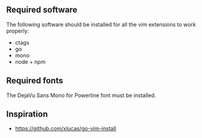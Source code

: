## Required software

The following software should be installed for all the vim extensions to work properly:

 * ctags
 * go
 * mono
 * node + npm

## Required fonts

The DejaVu Sans Mono for Powerline font must be installed.

## Inspiration

- https://github.com/xlucas/go-vim-install
